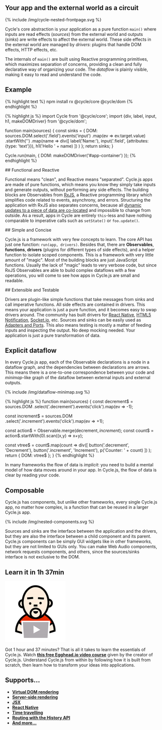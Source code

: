 <h2 class="first-feature" id="your-app-and-the-external-world-as-a-circuit">Your app and the external world as a circuit</h2>

<p>
  {% include /img/cycle-nested-frontpage.svg %}
</p>

Cycle's core abstraction is your application as a pure function `main()` where inputs are read effects (*sources*) from the external world and outputs (*sinks*) are write effects to affect the external world. These side effects in the external world are managed by *drivers*: plugins that handle DOM effects, HTTP effects, etc.

The internals of `main()` are built using Reactive programming primitives, which maximizes separation of concerns, providing a clean and fully declarative way of organizing your code. The *dataflow* is plainly visible, making it easy to read and understand the code.

## Example

{% highlight text %}
npm install rx @cycle/core @cycle/dom
{% endhighlight %}

{% highlight js %}
import Cycle from '@cycle/core';
import {div, label, input, h1, makeDOMDriver} from '@cycle/dom';

function main(sources) {
  const sinks = {
    DOM: sources.DOM.select('.field').events('input')
      .map(ev => ev.target.value)
      .startWith('')
      .map(name =>
        div([
          label('Name:'),
          input('.field', {attributes: {type: 'text'}}),
          h1('Hello ' + name)
        ])
      )
  };
  return sinks;
}

Cycle.run(main, { DOM: makeDOMDriver('#app-container') });
{% endhighlight %}

<div class="homepage-features" markdown="1">
## Functional and Reactive

Functional means "clean", and Reactive means "separated". Cycle.js apps are made of pure functions, which means you know they simply take inputs and generate outputs, without performing any side effects. The building blocks are Observables from [RxJS](https://github.com/Reactive-Extensions/RxJS), a Reactive programming library which simplifies code related to events, asynchrony, and errors. Structuring the application with RxJS also separates concerns, because all [dynamic updates to a piece of data are co-located](/observables.html#reactive-programming) and impossible to change from outside. As a result, apps in Cycle are entirely `this`-less and have nothing comparable to imperative calls such as `setState()` or `foo.update()`.
</div>

<div class="homepage-features" markdown="1">
## Simple and Concise

Cycle.js is a framework with very few concepts to learn. The core API has just one function: `run(app, drivers)`. Besides that, there are **Observables**, **functions**, **drivers** (plugins for different types of side effects), and a helper function to isolate scoped components. This is a framework with very little amount of "magic". Most of the building blocks are just JavaScript functions. Usually the lack of "magic" leads to very verbose code, but since RxJS Observables are able to build complex dataflows with a few operations, you will come to see how apps in Cycle.js are small and readable.
</div>

<div class="homepage-features" markdown="1">
## Extensible and Testable

Drivers are plugin-like simple functions that take messages from sinks and call imperative functions. All side effects are contained in drivers. This means your application is just a pure function, and it becomes easy to swap drivers around. The community has built drivers for [React Native](https://github.com/cyclejs/cycle-react-native), [HTML5 Notification](https://github.com/cyclejs/cycle-notification-driver), [Socket.io](https://github.com/cgeorg/cycle-socket.io), etc. Sources and sinks can be easily used as [Adapters and Ports](https://iancooper.github.io/Paramore/ControlBus.html). This also means testing is mostly a matter of feeding inputs and inspecting the output. No deep mocking needed. Your application is just a pure transformation of data.
</div>

## Explicit dataflow

In every Cycle.js app, each of the Observable declarations is a node in a dataflow graph, and the dependencies between declarations are arrows. This means there is a one-to-one correspondence between your code and *minimap*-like graph of the dataflow between external inputs and external outputs.

<div class="explicit-dataflow">
<div>
<p class="dataflow-minimap" markdown="1">
  {% include /img/dataflow-minimap.svg %}
</p>
</div>
<div class="dataflow-minimap-code" markdown="1">
{% highlight js %}
function main(sources) {
  const decrement$ = sources.DOM
    .select('.decrement').events('click').map(ev => -1);

  const increment$ = sources.DOM
    .select('.increment').events('click').map(ev => +1);

  const action$ = Observable.merge(decrement$, increment$);
  const count$ = action$.startWith(0).scan((x,y) => x+y);

  const vtree$ = count$.map(count =>
    div([
      button('.decrement', 'Decrement'),
      button('.increment', 'Increment'),
      p('Counter: ' + count)
    ])
  );
  return { DOM: vtree$ };
}
{% endhighlight %}
</div>
</div>

In many frameworks the flow of data is *implicit*: you need to build a mental model of how data moves around in your app. In Cycle.js, the flow of data is clear by reading your code.

## Composable

Cycle.js has components, but unlike other frameworks, every single Cycle.js app, no matter how complex, is a function that can be reused in a larger Cycle.js app.

<p>
  {% include /img/nested-components.svg %}
</p>

Sources and sinks are the interface between the application and the drivers, but they are also the interface between a child component and its parent. Cycle.js components can be simply GUI widgets like in other frameworks, but they are not limited to GUIs only. You can make Web Audio components, network requests components, and others, since the sources/sinks interface is not exclusive to the DOM.

## Learn it in 1h 37min

<p>
  <img src="/img/egghead.png" class="egghead-logo" alt="Egghead.io logo" />
</p>

Got 1 hour and 37 minutes? That is all it takes to learn the essentials of Cycle.js. Watch [**this free Egghead.io video course**](https://egghead.io/series/cycle-js-fundamentals) given by the creator of Cycle.js. Understand Cycle.js from within by following how it is built from scratch, then learn how to transform your ideas into applications.

## Supports...

- [**Virtual DOM rendering**](https://github.com/cyclejs/cycle-dom)
- [**Server-side rendering**](https://github.com/cyclejs/cycle-examples/tree/master/isomorphic)
- [**JSX**](http://cycle.js.org/getting-started.html)
- [**React Native**](https://github.com/cyclejs/cycle-react-native)
- [**Time travelling**](https://github.com/cyclejs/cycle-time-travel)
- [**Routing with the History API**](https://github.com/cyclejs/cycle-history)
- [**And more...**](https://github.com/vic/awesome-cyclejs)
